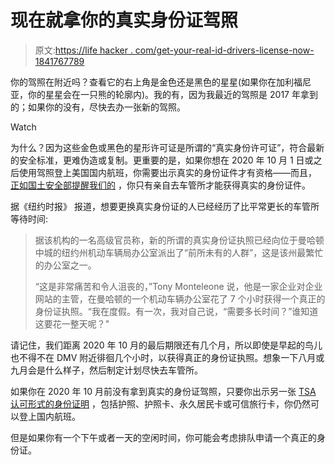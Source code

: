 # 现在就拿你的真实身份证驾照

> 原文:[https://life hacker . com/get-your-real-id-drivers-license-now-1841767789](https://lifehacker.com/get-your-real-id-drivers-license-now-1841767789)

你的驾照在附近吗？查看它的右上角是金色还是黑色的星星(如果你在加利福尼亚，你的星星会在一只熊的轮廓内)。我的有，因为我最近的驾照是 2017 年拿到的；如果你的没有，尽快去办一张新的驾照。

Watch

为什么？因为这些金色或黑色的星形许可证是所谓的“真实身份许可证”，符合最新的安全标准，更难伪造或复制。更重要的是，如果你想在 2020 年 10 月 1 日或之后使用驾照登上美国国内航班，你需要出示真实的身份证件才有资格——而且， [正如国土安全部提醒我们的](https://www.dhs.gov/real-id-frequently-asked-questions) ，你只有亲自去车管所才能获得真实的身份证件。

据《纽约时报》 报道，想要更换真实身份证的人已经经历了比平常更长的车管所等待时间:

> 据该机构的一名高级官员称，新的所谓的真实身份证执照已经向位于曼哈顿中城的纽约州机动车辆局办公室派出了“前所未有的人群”，这是该州最繁忙的办公室之一。
> 
> “这是非常痛苦和令人沮丧的，”Tony Monteleone 说，他是一家企业对企业网站的主管，在曼哈顿的一个机动车辆办公室花了 7 个小时获得一个真正的身份证执照。“我在度假。有一次，我对自己说，“需要多长时间？”谁知道这要花一整天呢？"

请记住，我们距离 2020 年 10 月的最后期限还有几个月，所以即使是早起的鸟儿也不得不在 DMV 附近徘徊几个小时，以获得真正的身份证执照。想象一下八月或九月会是什么样子，然后制定计划尽快去车管所。

如果你在 2020 年 10 月前没有拿到真实的身份证驾照，只要你出示另一张 [TSA 认可形式的身份证明](https://www.tsa.gov/travel/security-screening/identification) ，包括护照、护照卡、永久居民卡或可信旅行卡，你仍然可以登上国内航班。

但是如果你有一个下午或者一天的空闲时间，你可能会考虑排队申请一个真正的身份证。